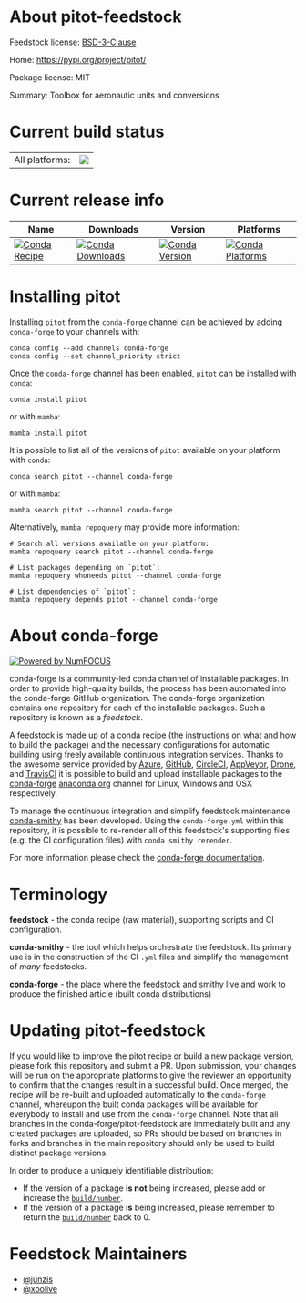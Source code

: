 About pitot-feedstock
=====================

Feedstock license: [BSD-3-Clause](https://github.com/conda-forge/pitot-feedstock/blob/main/LICENSE.txt)

Home: https://pypi.org/project/pitot/

Package license: MIT

Summary: Toolbox for aeronautic units and conversions

Current build status
====================


<table><tr><td>All platforms:</td>
    <td>
      <a href="https://dev.azure.com/conda-forge/feedstock-builds/_build/latest?definitionId=17518&branchName=main">
        <img src="https://dev.azure.com/conda-forge/feedstock-builds/_apis/build/status/pitot-feedstock?branchName=main">
      </a>
    </td>
  </tr>
</table>

Current release info
====================

| Name | Downloads | Version | Platforms |
| --- | --- | --- | --- |
| [![Conda Recipe](https://img.shields.io/badge/recipe-pitot-green.svg)](https://anaconda.org/conda-forge/pitot) | [![Conda Downloads](https://img.shields.io/conda/dn/conda-forge/pitot.svg)](https://anaconda.org/conda-forge/pitot) | [![Conda Version](https://img.shields.io/conda/vn/conda-forge/pitot.svg)](https://anaconda.org/conda-forge/pitot) | [![Conda Platforms](https://img.shields.io/conda/pn/conda-forge/pitot.svg)](https://anaconda.org/conda-forge/pitot) |

Installing pitot
================

Installing `pitot` from the `conda-forge` channel can be achieved by adding `conda-forge` to your channels with:

```
conda config --add channels conda-forge
conda config --set channel_priority strict
```

Once the `conda-forge` channel has been enabled, `pitot` can be installed with `conda`:

```
conda install pitot
```

or with `mamba`:

```
mamba install pitot
```

It is possible to list all of the versions of `pitot` available on your platform with `conda`:

```
conda search pitot --channel conda-forge
```

or with `mamba`:

```
mamba search pitot --channel conda-forge
```

Alternatively, `mamba repoquery` may provide more information:

```
# Search all versions available on your platform:
mamba repoquery search pitot --channel conda-forge

# List packages depending on `pitot`:
mamba repoquery whoneeds pitot --channel conda-forge

# List dependencies of `pitot`:
mamba repoquery depends pitot --channel conda-forge
```


About conda-forge
=================

[![Powered by
NumFOCUS](https://img.shields.io/badge/powered%20by-NumFOCUS-orange.svg?style=flat&colorA=E1523D&colorB=007D8A)](https://numfocus.org)

conda-forge is a community-led conda channel of installable packages.
In order to provide high-quality builds, the process has been automated into the
conda-forge GitHub organization. The conda-forge organization contains one repository
for each of the installable packages. Such a repository is known as a *feedstock*.

A feedstock is made up of a conda recipe (the instructions on what and how to build
the package) and the necessary configurations for automatic building using freely
available continuous integration services. Thanks to the awesome service provided by
[Azure](https://azure.microsoft.com/en-us/services/devops/), [GitHub](https://github.com/),
[CircleCI](https://circleci.com/), [AppVeyor](https://www.appveyor.com/),
[Drone](https://cloud.drone.io/welcome), and [TravisCI](https://travis-ci.com/)
it is possible to build and upload installable packages to the
[conda-forge](https://anaconda.org/conda-forge) [anaconda.org](https://anaconda.org/)
channel for Linux, Windows and OSX respectively.

To manage the continuous integration and simplify feedstock maintenance
[conda-smithy](https://github.com/conda-forge/conda-smithy) has been developed.
Using the ``conda-forge.yml`` within this repository, it is possible to re-render all of
this feedstock's supporting files (e.g. the CI configuration files) with ``conda smithy rerender``.

For more information please check the [conda-forge documentation](https://conda-forge.org/docs/).

Terminology
===========

**feedstock** - the conda recipe (raw material), supporting scripts and CI configuration.

**conda-smithy** - the tool which helps orchestrate the feedstock.
                   Its primary use is in the construction of the CI ``.yml`` files
                   and simplify the management of *many* feedstocks.

**conda-forge** - the place where the feedstock and smithy live and work to
                  produce the finished article (built conda distributions)


Updating pitot-feedstock
========================

If you would like to improve the pitot recipe or build a new
package version, please fork this repository and submit a PR. Upon submission,
your changes will be run on the appropriate platforms to give the reviewer an
opportunity to confirm that the changes result in a successful build. Once
merged, the recipe will be re-built and uploaded automatically to the
`conda-forge` channel, whereupon the built conda packages will be available for
everybody to install and use from the `conda-forge` channel.
Note that all branches in the conda-forge/pitot-feedstock are
immediately built and any created packages are uploaded, so PRs should be based
on branches in forks and branches in the main repository should only be used to
build distinct package versions.

In order to produce a uniquely identifiable distribution:
 * If the version of a package **is not** being increased, please add or increase
   the [``build/number``](https://docs.conda.io/projects/conda-build/en/latest/resources/define-metadata.html#build-number-and-string).
 * If the version of a package **is** being increased, please remember to return
   the [``build/number``](https://docs.conda.io/projects/conda-build/en/latest/resources/define-metadata.html#build-number-and-string)
   back to 0.

Feedstock Maintainers
=====================

* [@junzis](https://github.com/junzis/)
* [@xoolive](https://github.com/xoolive/)

